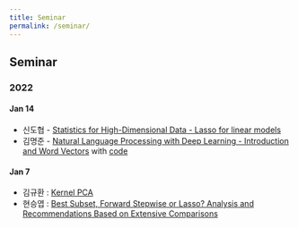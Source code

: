 ```yaml
---
title: Seminar
permalink: /seminar/
---
```


## **Seminar**

### 2022

#### Jan 14

* 신도협 - [Statistics for High-Dimensional Data - Lasso for linear models](../files/HDA_chapter-2(new).pdf)
* 김명준 - [Natural Language Processing with Deep Learning - Introduction and Word Vectors](./files/20220114_nlp_word_embeddings) with [code](../files/word2vec_glove.ipynb)

#### Jan 7

* 김규환 : [Kernel PCA](../files/Kernel_PCA.pdf)
* 현승엽 : [Best Subset, Forward Stepwise or Lasso? Analysis and Recommendations Based on Extensive Comparisons](../files/Best_Subset,Forward_Stepwise_or_Lasso?.pdf)